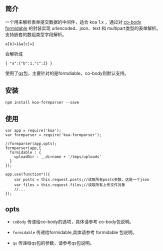 简介
----

一个用来解析表单提交数据的中间件，适合 koa 1.x ，通过对 [co-body][1] [formidable][2] 的封装实现 urlencoded、json、text 和 multipart类型的表单解析。
支持嵌套的数组类型字段解析。

    a[b]=1&a[c]=2

会解析成

    { "a":{"b":1,"c":2} }

使用了[qs][3]包，主要针对的是formdiable，co-body则默认支持。

安装
-----

    npm install koa-formparser --save

使用
-----

    var app = require('koa');
    var formparser = require('koa-formparser');

    //formparser(app,opts);
    formparser(app,{
      formidable : {
        uploadDir : __dirname + '/tmps/uploads'
      }
    });

    app.use(function*(){
        var posts = this.request.posts;//读取所有posts参数，这是一个json
        var files = this.request.files;//读取所有上传文件对象
        //...
    });

opts
-----

- `coBody` 传递给co-body的选项，具体请参考 co-body包说明。
- `formidable` 传递给formidable,具体请参考 formidable 包说明。
- `qs` 传递给qs包的参数，请参考qs包说明。


  [1]: https://github.com/visionmedia/co-body
  [2]: https://github.com/felixge/node-formidable
  [3]: https://github.com/ljharb/qs